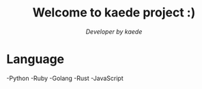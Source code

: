 <h1 align="center">Welcome to kaede project :)</h1>
<p align="center">
  <em>Developer by kaede</em>
</p>

# Language
-Python
-Ruby
-Golang
-Rust
-JavaScript